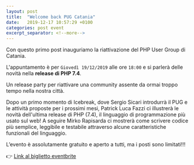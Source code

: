 ```yaml
---
layout: post
title:  "Welcome back PUG Catania"
date:   2019-12-17 10:57:29 +0100
categories: post event
excerpt_separator: <!--more-->
---
```


Con questo primo post inauguriamo la riattivazione del PHP User Group di Catania.

L'appuntamento è per `Giovedì 19/12/2019` alle ore `18:00` e si parlerà delle novità nella **release di PHP 7.4**.

Un release party per riattivare una community assente da ormai troppo tempo nella nostra città.
<!--more-->

Dopo un primo momento di Icebreak, dove Sergio Sicari introdurrà il PUG e le attività proposte per i prossimi mesi, Patrick Luca Fazzi ci illustrerà le novità dell'ultima release di PHP (7.4), il linguaggio di programmazione più usato sul web! A seguire Mirko Rapisarda ci mostrerà come scrivere codice più semplice, leggibile e testabile attraverso alcune caratteristiche funzionali del linguaggio.

L’evento è assolutamente gratuito e aperto a tutti, ma i posti sono limitati!!!

👉 [Link al biglietto eventbrite](https://www.eventbrite.it/e/biglietti-php-user-group-catania-php-74-release-party-85072240361)
